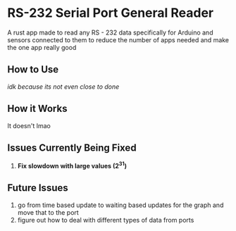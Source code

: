 # RS-232 Serial Port General Reader

A rust app made to read any RS - 232 data specifically for Arduino and sensors connected to them to reduce the number of apps needed and make the one app really good

## How to Use

*idk because its not even close to done*

## How it Works

It doesn't lmao

## Issues Currently Being Fixed

1. **Fix slowdown with large values (2<sup>31</sup>)**


## Future Issues

1. go from time based update to waiting based updates for the graph and move that to the port
1. figure out how to deal with different types of data from ports
